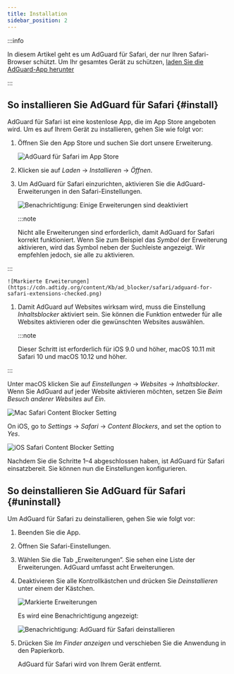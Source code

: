 ```yaml
---
title: Installation
sidebar_position: 2
---
```


:::info

In diesem Artikel geht es um AdGuard für Safari, der nur Ihren Safari-Browser schützt. Um Ihr gesamtes Gerät zu schützen, [laden Sie die AdGuard-App herunter](https://agrd.io/download-kb-adblock)

:::

## So installieren Sie AdGuard für Safari {#install}

AdGuard für Safari ist eine kostenlose App, die im App Store angeboten wird. Um es auf Ihrem Gerät zu installieren, gehen Sie wie folgt vor:

1. Öffnen Sie den App Store und suchen Sie dort unsere Erweiterung.

    ![AdGuard für Safari im App Store](https://cdn.adtidy.org/content/Kb/ad_blocker/safari/adguard-for-safari-app-store.png)

1. Klicken sie auf *Laden* → *Installieren* → *Öffnen*.

1. Um AdGuard für Safari einzurichten, aktivieren Sie die AdGuard-Erweiterungen in den Safari-Einstellungen.

    ![Benachrichtigung: Einige Erweiterungen sind deaktiviert](https://cdn.adtidy.org/content/Kb/ad_blocker/safari/adguard-for-safari-notification.png)

    :::note

    Nicht alle Erweiterungen sind erforderlich, damit AdGuard for Safari korrekt funktioniert. Wenn Sie zum Beispiel das *Symbol* der Erweiterung aktivieren, wird das Symbol neben der Suchleiste angezeigt. Wir empfehlen jedoch, sie alle zu aktivieren.


:::

    ![Markierte Erweiterungen](https://cdn.adtidy.org/content/Kb/ad_blocker/safari/adguard-for-safari-extensions-checked.png)

1. Damit AdGuard auf Websites wirksam wird, muss die Einstellung *Inhaltsblocker* aktiviert sein. Sie können die Funktion entweder für alle Websites aktivieren oder die gewünschten Websites auswählen.

    :::note

    Dieser Schritt ist erforderlich für iOS 9.0 und höher, macOS 10.11 mit Safari 10 und macOS 10.12 und höher.


:::

Unter macOS klicken Sie auf *Einstellungen* → *Websites* → *Inhaltsblocker*. Wenn Sie AdGuard auf jeder Website aktivieren möchten, setzen Sie *Beim Besuch anderer Websites* auf *Ein*.

![Mac Safari Content Blocker Setting](https://i0.imgs.ovh/2023/10/26/Fmc9U.png)
<!-- adguard-for-safari-content-blocker-setting-macos.png -->

On iOS, go to *Settings* → *Safari* → *Content Blockers*, and set the option to *Yes*.

![iOS Safari Content Blocker Setting](https://i0.imgs.ovh/2023/10/26/FmgM0.jpeg)
<!-- adguard-for-safari-content-blocker-setting-ios.jpg -->

Nachdem Sie die Schritte 1–4 abgeschlossen haben, ist AdGuard für Safari einsatzbereit. Sie können nun die Einstellungen konfigurieren.

## So deinstallieren Sie AdGuard für Safari {#uninstall}

Um AdGuard für Safari zu deinstallieren, gehen Sie wie folgt vor:

1. Beenden Sie die App.

1. Öffnen Sie Safari-Einstellungen.

1. Wählen Sie die Tab „Erweiterungen”. Sie sehen eine Liste der Erweiterungen. AdGuard umfasst acht Erweiterungen.

1. Deaktivieren Sie alle Kontrollkästchen und drücken Sie *Deinstallieren* unter einem der Kästchen.

    ![Markierte Erweiterungen](https://cdn.adtidy.org/public/Adguard/kb/installation/Safari/extensionschecked.png)

    Es wird eine Benachrichtigung angezeigt:

    ![Benachrichtigung: AdGuard für Safari deinstallieren](https://cdn.adtidy.org/public/Adguard/kb/installation/Safari/showinfinder.png)

1. Drücken Sie *Im Finder anzeigen* und verschieben Sie die Anwendung in den Papierkorb.

    AdGuard für Safari wird von Ihrem Gerät entfernt.
